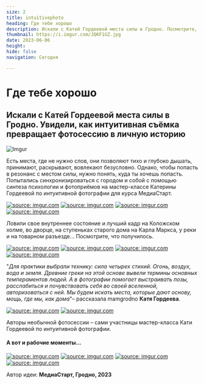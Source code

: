```yaml
---
size: 2
title: intuitivephoto
heading: Где тебе хорошо
description: Искали с Катей Гордеевой места силы в Гродно. Посмотрите, как интуитивная съёмка превращает фотосессию в личную историю
thumbnail: https://i.imgur.com/JQKF1GZ.jpg
date: 2023-06-06
height: 
hide: false
navigation: Сегодня

---
```

# **Где тебе хорошо**

## Искали с Катей Гордеевой места силы в Гродно. Увидели, как интуитивная съёмка превращает фотосессию в личную историю

![Imgur](https://i.imgur.com/JQKF1GZ.jpg)

Есть места, где не нужно слов, они позволяют тихо и глубоко дышать, принимают, раскрывают, вовлекают безусловно. Однако, чтобы попасть в резонанс с местом силы, нужно понять, куда ты хочешь попасть. 
Попытались синхронизироваться с городом и собой с помощью синтеза психологии и фотоприёмов на мастер-классе Катерины Гордеевой по интуитивной фотографии  для курса МедиаСтарт.

<div class="gallery2">
<!-- Смените gallery2 на gallery3 или gallery4, цифра определяет количество картинок в одном ряду -->
<a href="https://imgur.com/zKSDacA"><img src="https://i.imgur.com/zKSDacA.jpg" title="source: imgur.com" /></a>
<a href="https://imgur.com/T6GmwC8"><img src="https://i.imgur.com/T6GmwC8.jpg" title="source: imgur.com" /></a>
<a href="https://imgur.com/g8vFFYh"><img src="https://i.imgur.com/g8vFFYh.jpg" title="source: imgur.com" /></a>
<a href="https://imgur.com/938vFqH"><img src="https://i.imgur.com/938vFqH.jpg" title="source: imgur.com" /></a>
</div>

Ловили свое внутреннее состояние и лучший кадр на Коложском холме, во дворце, на ступеньках старого дома на Карла Маркса, у реки и на товарном разъезде…
Посмотрите, что получилось.

<div class="gallery2">
<!-- Смените gallery2 на gallery3 или gallery4, цифра определяет количество картинок в одном ряду -->
<a href="https://imgur.com/UEFJVH5"><img src="https://i.imgur.com/UEFJVH5.jpg" title="source: imgur.com" /></a>
<a href="https://imgur.com/DgjUCFa"><img src="https://i.imgur.com/DgjUCFa.jpg" title="source: imgur.com" /></a>
<a href="https://imgur.com/1HLajkV"><img src="https://i.imgur.com/1HLajkV.jpg" title="source: imgur.com" /></a>
<a href="https://imgur.com/FC9bfVp"><img src="https://i.imgur.com/FC9bfVp.jpg" title="source: imgur.com" /></a>
</div>

"_Для практики выбрали технику: сила четырех стихий. Огонь, воздух, вода и земля. Древние греки на этой основе вывели термины основных темпераментов людей. А в фотографии помогает выстраивать позы,
расслабиться и почувствовать себя во своей вселенной, авторизоваться с ней. Мы будем искать места, которые дают основу, мощь, где мы, как дома_"– рассказала mamgrodno **Катя Гордеева**.

<div class="gallery2">
<!-- Смените gallery2 на gallery3 или gallery4, цифра определяет количество картинок в одном ряду -->
<a href="https://imgur.com/3ZmPJVZ"><img src="https://i.imgur.com/3ZmPJVZ.jpg" title="source: imgur.com" /></a>
<a href="https://imgur.com/MsR3FBF"><img src="https://i.imgur.com/MsR3FBF.jpg" title="source: imgur.com" /></a>
</div>

Авторы необычной фотосессии – сами участницы мастер-класса Кати Гордеевой по интуитивной фотографии.

#### **А вот и рабочие моменты**...

<div class="gallery4">
<!-- Смените gallery2 на gallery3 или gallery4, цифра определяет количество картинок в одном ряду -->
<a href="https://imgur.com/BReIf9B"><img src="https://i.imgur.com/BReIf9B.jpg" title="source: imgur.com" /></a>
<a href="https://imgur.com/Kou0D3A"><img src="https://i.imgur.com/Kou0D3A.jpg" title="source: imgur.com" /></a>
<a href="https://imgur.com/OGAJm5e"><img src="https://i.imgur.com/OGAJm5e.jpg" title="source: imgur.com" /></a>
<a href="https://imgur.com/T2EnNDZ"><img src="https://i.imgur.com/T2EnNDZ.jpg" title="source: imgur.com" /></a>
</div>

Автор идеи: **МедиаСтарт, Гродно, 2023**
